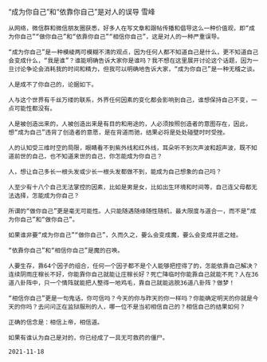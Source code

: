 “成为你自己”和“依靠你自己”是对人的误导
雪峰

    从网络，微信群和微信朋友圈获悉，好多人在写文章和跟帖传播和倡导这么一种价值观，即“成为你自己”“做你自己”和“依靠你自己”“相信你自己”，这是对人的一种严重误导。

    “成为你自己”是一种模棱两可模糊不清的观点，因为任何人都不知道自己是什么，更不知道自己会变成什么，“我是谁”？谁能明确告诉大家你是谁吗？我不想在这里展开讨论这个话题，因为一旦讨论争论会消耗我的时间和精力，但我可以明确地告诉大家，“成为你自己”是一种无稽之谈。

    人是成不了你自己的，论据如下。

    人与这个世界有千丝万缕的联系，外界任何因素的变化都会影响到自己，谁想保持自己不变，一点可能性都没有。

    人是被创造出来的，人被创造出来是有目的和用途的，人必须按照创造者的意图存在，因此，想“成为自己”违背了创造者的意愿，是在背道而驰，结果必将是处处碰壁时时受挫。

    人的认知受三维时空的局限，眼睛看不到紫外线和红外线，耳朵听不到次声波和超声波，既不知道前世的自己，也不知道来世的自己，你怎能成为你自己？

    人，想让自己多长一根头发或少长一根头发都做不到，能成为自己想象的自己吗？

    人至少有十八个自己无法掌控的因素，比如是男是女，比如出生环境和时间等，自己连父母都无法选择，怎能成为你自己？

    所谓的“做你自己”更是毫无可能性。人只能随遇随缘随性随机，最大限度与道合一，而不是“成为你自己”和“做你自己”。

    如果谁非要“成为你自己”“做你自己”，久而久之，要么会变成魔，要么会变成井底之蛙。

    “依靠你自己”和“相信你自己”是魔的召唤。

    人要生存，靠64个因子的组合，任何一个因子都不是个人能够把控得了的，怎能依靠自己解决？连续阴雨庄稼长不好，你能靠你自己就能让庄稼长好？死亡降临时你能靠自己就能不死？人在36道八卦阵中，只一个情阵就能把人整得一地鸡毛，靠自己就能逃脱36道八卦阵？做梦！

    “相信你自己”更是一句鬼话，你可信吗？今天的你与昨天的你一样吗？你能确定明天的你就是今天的你吗？去问问正在监狱服刑的人，哪一位不是当初相信自己的？相信自己的结果如何？

    正确的信念是：相信上帝，相信道。

    如果有谁认为自己是对的，你已经成了一具无可救药的僵尸。

    2021-11-18



